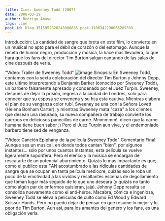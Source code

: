 ```yaml
---
title: Cine: Sweeney Todd (2007)
date: 2008-03-19
author: Rodrigo Amaya
tags: cine
post_id: blog-3515952828243908885.post-1106342298065289833
---
```


Introducción: La cantidad de sangre que brota en este film, lo convierte en un musical no apto para el débil de corazón o del estomago. Aunque la receta de humor negro, producción y música, la hace mas llevadera, lo que hará que los fans del director Tim Burton salgan cantando de las salas de cine después de verla.

"Video: Trailer de Sweeney
Todd"
![image](https://bp1.blogger.com/_ayvorITawE4/R-FkGEiioLI/AAAAAAAAAmE/l-Eqnzx724U/s320/sweeney2007.jpg)    Sinopsis: En Sweeney Todd, contamos con la sexta
colaboración del director Tim Burton y Johnny Depp, este ultimo interpretando a Benjamin Barker (conocido por Sweeney Todd), un barbero falsamente apresado y condenado por el Juez Turpin. Sweeney, después de dejar la prisión, regresa a la ciudad de Londres, solo para conocer que su esposa se envenena y su hija esta cautiva. Mientras elabora el plan de su venganza color rubí, Sweeney se una con la Señora Lovett (Helena Bonham Carter), y mientras Sweeney mata "caza" a los clientes que desean una rasurada, su nueva compañera de trabajo convierte los cuerpos en deliciosos panecillos de carne. Mmmmmm!, dicen que la carne humana tiene buen sabor ;) Pero el Juez Turpin aun vive, y el endemoniado barbero tiene sed de venganza.

"Video: Canción Epiphany de
la película Sweeney Todd" Comentario Final: Aunque sea un musical, en donde todos cantan "bien", por algunos instantes... solo por unos cuantos instantes, esta película se vuelve ligeramente soporífera. Pero el elenco y la música se encargan de rescatarte de un potencial aburrimiento. Quizás lo mas impactante es que; como el publico esta TAN acostumbrado a las ridículas cantidades de sangre que se ocupan en tanta película mediocre, quizás eso le roba un poco de la emotividad a las vividas y resaltantes escenas de degollamiento que toman lugar más seguido de lo que uno deseara (y quizás no tanto como algún par de enfermos quisieran, jaja). Johnny Depp resalta se consolida nuevamente como el anti-héroe. Macabra, cómica e ingeniosa, Sweeney Todd se eleva a películas de culto como Ed Wood y Edward Scissor Hands. Pero no puedo dejar de pensar en que resume lo mejor y lo peor de Tim Burton. Aun así, para los amantes del genero y los fans, es una obligación verla.
